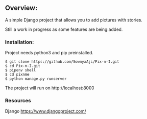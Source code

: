 ## Overview:

A simple Django project that allows you to add pictures with stories. 

Still a work in progress as some features are being added.

### Installation:

Project needs python3 and pip preinstalled.

```
$ git clone https://github.com/SowmyaAji/Pix-n-I.git
$ cd Pix-n-I.git
$ pipenv shell
$ cd pixnme
$ python manage.py runserver

```

The project will run on http://localhost:8000

### Resources

Django https://www.djangoproject.com/ 
